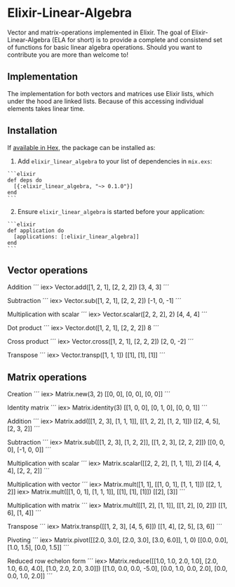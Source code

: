 # Elixir-Linear-Algebra
Vector and matrix-operations implemented in Elixir. The goal of Elixir-Linear-Algebra (ELA for short) is to provide a complete and consistend set of functions for basic linear algebra operations. Should you want to contribute you are more than welcome to!

## Implementation
The implementation for both vectors and matrices use Elixir lists, which under the hood are linked lists. Because of this accessing individual elements takes linear time.

## Installation

If [available in Hex](https://hex.pm/docs/publish), the package can be installed as:

  1. Add `elixir_linear_algebra` to your list of dependencies in `mix.exs`:

    ```elixir
    def deps do
      [{:elixir_linear_algebra, "~> 0.1.0"}]
    end
    ```

  2. Ensure `elixir_linear_algebra` is started before your application:

    ```elixir
    def application do
      [applications: [:elixir_linear_algebra]]
    end
    ```
    
## Vector operations
Addition
´´´ 
iex> Vector.add([1, 2, 1], [2, 2, 2])
[3, 4, 3]
´´´ 

Subtraction
´´´ 
iex> Vector.sub([1, 2, 1], [2, 2, 2])
[-1, 0, -1]
´´´ 

Multiplication with scalar
´´´ 
iex> Vector.scalar([2, 2, 2], 2)
[4, 4, 4]
´´´ 

Dot product
´´´ 
iex> Vector.dot([1, 2, 1], [2, 2, 2])
8
´´´ 

Cross product
´´´ 
iex> Vector.cross([1, 2, 1], [2, 2, 2])
[2, 0, -2]
´´´ 

Transpose
´´´ 
iex> Vector.transp([1, 1, 1])
[[1],
 [1],
 [1]]
´´´ 

## Matrix operations
Creation
´´´ 
iex> Matrix.new(3, 2)
[[0, 0],
 [0, 0],
 [0, 0]]
´´´ 

Identity matrix
´´´ 
iex> Matrix.identity(3)
[[1, 0, 0],
 [0, 1, 0],
 [0, 0, 1]]
´´´ 
 
Addition
´´´ 
iex> Matrix.add([[1, 2, 3],
	 	[1, 1, 1]],
	       [[1, 2, 2],
	        [1, 2, 1]])
[[2, 4, 5],
 [2, 3, 2]]
´´´ 

Subtraction
´´´ 
iex> Matrix.sub([[1, 2, 3],
     		 [1, 2, 2]],
		[[1, 2, 3],
	         [2, 2, 2]])
[[0, 0, 0],
 [-1, 0, 0]]
´´´ 

Multiplication with scalar
´´´ 
iex> Matrix.scalar([[2, 2, 2],
	            [1, 1, 1]], 2)
[[4, 4, 4],
 [2, 2, 2]]
´´´ 

Multiplication with vector
´´´ 
iex> Matrix.mult([1, 1], [[1, 0, 1],
     		     	  [1, 1, 1]])
[[2, 1, 2]]
iex> Matrix.mult([[1, 0, 1],
     	 	  [1, 1, 1]],
		  [[1],
		   [1],
		   [1]])
[[2],
 [3]]
´´´

Multiplication with matrix
´´´ 
iex> Matrix.mult([[1, 2],
		  [1, 1]],
		 [[1, 2],
		  [0, 2]])
[[1, 6],
 [1, 4]]
´´´ 

Transpose
´´´ 
iex> Matrix.transp([[1, 2, 3],
     		    [4, 5, 6]])
[[1, 4],
 [2, 5],
 [3, 6]]
´´´

Pivoting
´´´
iex> Matrix.pivot([[2.0, 3.0],
     		   [2.0, 3.0],
	 	   [3.0, 6.0]], 1, 0)
[[0.0, 0.0],
 [1.0, 1.5],
 [0.0, 1.5]]
´´´

Reduced row echelon form
´´´
iex> Matrix.reduce([[1.0, 1.0, 2.0, 1.0],
     		    [2.0, 1.0, 6.0, 4.0],
		    [1.0, 2.0, 2.0, 3.0]])
[[1.0, 0.0, 0.0, -5.0],
 [0.0, 1.0, 0.0, 2.0],
 [0.0, 0.0, 1.0, 2.0]]
´´´
